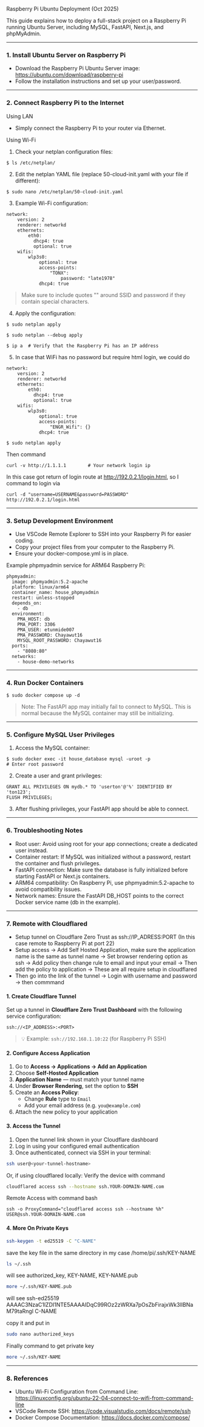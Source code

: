 Raspberry Pi Ubuntu Deployment (Oct 2025)

This guide explains how to deploy a full-stack project on a Raspberry Pi running Ubuntu Server, including MySQL, FastAPI, Next.js, and phpMyAdmin.

---

### 1. Install Ubuntu Server on Raspberry Pi

- Download the Raspberry Pi Ubuntu Server image: https://ubuntu.com/download/raspberry-pi
- Follow the installation instructions and set up your user/password.

---

### 2. Connect Raspberry Pi to the Internet

Using LAN
- Simply connect the Raspberry Pi to your router via Ethernet.

Using Wi-Fi
1. Check your netplan configuration files:

```
$ ls /etc/netplan/
```

2. Edit the netplan YAML file (replace 50-cloud-init.yaml with your file if different):

```
$ sudo nano /etc/netplan/50-cloud-init.yaml
```

3. Example Wi-Fi configuration:

```
network:
    version: 2
    renderer: networkd
    ethernets:
        eth0:
          dhcp4: true
          optional: true
    wifis:
        wlp3s0:
            optional: true
            access-points:
                "TONX":
                    password: "late1978"
            dhcp4: true
```

> Make sure to include quotes "" around SSID and password if they contain special characters.

4. Apply the configuration:

```
$ sudo netplan apply
```
```
$ sudo netplan --debug apply
```
```
$ ip a  # Verify that the Raspberry Pi has an IP address
```

5. In case that WiFi has no password but require html login, we could do

```
network:
    version: 2
    renderer: networkd
    ethernets:
        eth0:
          dhcp4: true
          optional: true
    wifis:
        wlp3s0:
            optional: true
            access-points:
                "ENGR_Wifi": {}
            dhcp4: true
```
```
$ sudo netplan apply
```

Then command 

```
curl -v http://1.1.1.1        # Your network login ip
```

In this case got return of login route at http://192.0.2.1/login.html, so I command to login via

```
curl -d "username=USERNAME&password=PASSWORD" http://192.0.2.1/login.html
```

---

### 3. Setup Development Environment

- Use VSCode Remote Explorer to SSH into your Raspberry Pi for easier coding.
- Copy your project files from your computer to the Raspberry Pi.
- Ensure your docker-compose.yml is in place.  

Example phpmyadmin service for ARM64 Raspberry Pi:

```
phpmyadmin:
  image: phpmyadmin:5.2-apache
  platform: linux/arm64
  container_name: house_phpmyadmin
  restart: unless-stopped
  depends_on:
    - db
  environment:
    PMA_HOST: db
    PMA_PORT: 3306
    PMA_USER: etunmide007
    PMA_PASSWORD: Chayawut16
    MYSQL_ROOT_PASSWORD: Chayawut16
  ports:
    - "8080:80"
  networks:
    - house-demo-networks
```

---

### 4. Run Docker Containers

```
$ sudo docker compose up -d
```

> Note: The FastAPI app may initially fail to connect to MySQL. This is normal because the MySQL container may still be initializing.

---

### 5. Configure MySQL User Privileges

1. Access the MySQL container:

```
$ sudo docker exec -it house_database mysql -uroot -p
# Enter root password
```

2. Create a user and grant privileges:

```
GRANT ALL PRIVILEGES ON mydb.* TO 'userton'@'%' IDENTIFIED BY 'ton123';
FLUSH PRIVILEGES;
```

3. After flushing privileges, your FastAPI app should be able to connect.

---

### 6. Troubleshooting Notes

- Root user: Avoid using root for your app connections; create a dedicated user instead.
- Container restart: If MySQL was initialized without a password, restart the container and flush privileges.
- FastAPI connection: Make sure the database is fully initialized before starting FastAPI or Next.js containers.
- ARM64 compatibility: On Raspberry Pi, use phpmyadmin:5.2-apache to avoid compatibility issues.
- Network names: Ensure the FastAPI DB_HOST points to the correct Docker service name (db in the example).

---

### 7. Remote with Cloudflared

- Setup tunnel on Cloudflare Zero Trust as ssh://IP_ADRESS:PORT (In this case remote to Raspberry Pi at port 22)
- Setup access -> Add Self Hosted Application, make sure the application name is the same as tunnel name -> Set browser rendering option as ssh -> Add policy then change rule to email and input your email -> Then add the policy to application -> These are all require setup in cloudflared
- Then go into the link of the tunnel -> Login with username and password -> then commmand

#### 1. Create Cloudflare Tunnel

Set up a tunnel in **Cloudflare Zero Trust Dashboard** with the following service configuration:

```
ssh://<IP_ADDRESS>:<PORT>
```

> 💡 Example: `ssh://192.168.1.10:22` (for Raspberry Pi SSH)

#### 2. Configure Access Application

1. Go to **Access → Applications → Add an Application**  
2. Choose **Self-Hosted Application**  
3. **Application Name** — must match your tunnel name  
4. Under **Browser Rendering**, set the option to **SSH**  
5. Create an **Access Policy**:
   - Change **Rule** type to `Email`
   - Add your email address (e.g. `you@example.com`)
6. Attach the new policy to your application

#### 3. Access the Tunnel

1. Open the tunnel link shown in your Cloudflare dashboard  
2. Log in using your configured email authentication  
3. Once authenticated, connect via SSH in your terminal:

```bash
ssh user@<your-tunnel-hostname>
```
Or, if using cloudflared locally: Verify the device with command 

```bash
cloudflared access ssh --hostname ssh.YOUR-DOMAIN-NAME.com
```

Remote Access with command
bash
```
ssh -o ProxyCommand="cloudflared access ssh --hostname %h" USER@ssh.YOUR-DOMAIN-NAME.com
```


#### 4. More On Private Keys

```bash
ssh-keygen -t ed25519 -C "C-NAME" 
```
save the key file in the same directory in my case /home/pi/.ssh/KEY-NAME 

```bash
ls ~/.ssh
```

will see authorized_key, KEY-NAME, KEY-NAME.pub

```bash
more ~/.ssh/KEY-NAME.pub
```
will see ssh-ed25519 AAAAC3NzaC1lZDI1NTE5AAAAIDqC99ROz2zWRXa7pOsZbFirajxWk3lIBNaM79taRngl C-NAME

copy it and put in

```bash
sudo nano authorized_keys
```

Finally command to get private key

```bash
more ~/.ssh/KEY-NAME
```

---

### 8. References

- Ubuntu Wi-Fi Configuration from Command Line: https://linuxconfig.org/ubuntu-22-04-connect-to-wifi-from-command-line
- VSCode Remote SSH: https://code.visualstudio.com/docs/remote/ssh
- Docker Compose Documentation: https://docs.docker.com/compose/


